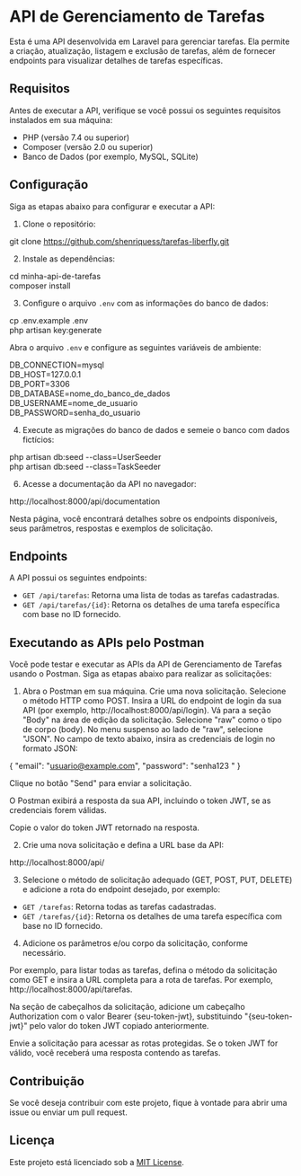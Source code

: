 # API de Gerenciamento de Tarefas

Esta é uma API desenvolvida em Laravel para gerenciar tarefas. Ela permite a criação, atualização, listagem e exclusão de tarefas, além de fornecer endpoints para visualizar detalhes de tarefas específicas.

## Requisitos

Antes de executar a API, verifique se você possui os seguintes requisitos instalados em sua máquina:

- PHP (versão 7.4 ou superior)
- Composer (versão 2.0 ou superior)
- Banco de Dados (por exemplo, MySQL, SQLite)

## Configuração

Siga as etapas abaixo para configurar e executar a API:

1. Clone o repositório:

git clone https://github.com/shenriquess/tarefas-liberfly.git

2. Instale as dependências:

cd minha-api-de-tarefas<br>
composer install


3. Configure o arquivo `.env` com as informações do banco de dados:

cp .env.example .env<br>
php artisan key:generate



Abra o arquivo `.env` e configure as seguintes variáveis de ambiente:

DB_CONNECTION=mysql<br>
DB_HOST=127.0.0.1<br>
DB_PORT=3306<br>
DB_DATABASE=nome_do_banco_de_dados<br>
DB_USERNAME=nome_de_usuario<br>
DB_PASSWORD=senha_do_usuario


4. Execute as migrações do banco de dados e semeie o banco com dados fictícios:

php artisan db:seed --class=UserSeeder<br>
php artisan db:seed --class=TaskSeeder

6. Acesse a documentação da API no navegador:

http://localhost:8000/api/documentation


Nesta página, você encontrará detalhes sobre os endpoints disponíveis, seus parâmetros, respostas e exemplos de solicitação.

## Endpoints

A API possui os seguintes endpoints:

- `GET /api/tarefas`: Retorna uma lista de todas as tarefas cadastradas.<br>
- `GET /api/tarefas/{id}`: Retorna os detalhes de uma tarefa específica com base no ID fornecido.

## Executando as APIs pelo Postman

Você pode testar e executar as APIs da API de Gerenciamento de Tarefas usando o Postman. Siga as etapas abaixo para realizar as solicitações:

1. Abra o Postman em sua máquina. Crie uma nova solicitação. Selecione o método HTTP como POST. Insira a URL do endpoint de login da sua API (por exemplo, http://localhost:8000/api/login). Vá para a seção "Body" na área de edição da solicitação. Selecione "raw" como o tipo de corpo (body).
No menu suspenso ao lado de "raw", selecione "JSON". No campo de texto abaixo, insira as credenciais de login no formato JSON: <br>

{
    "email": "usuario@example.com",
    "password": "senha123   "
}

Clique no botão "Send" para enviar a solicitação.

O Postman exibirá a resposta da sua API, incluindo o token JWT, se as credenciais forem válidas. 

Copie o valor do token JWT retornado na resposta.

2. Crie uma nova solicitação e defina a URL base da API:

http://localhost:8000/api/

3. Selecione o método de solicitação adequado (GET, POST, PUT, DELETE) e adicione a rota do endpoint desejado, por exemplo:

- `GET /tarefas`: Retorna todas as tarefas cadastradas.<br>
- `GET /tarefas/{id}`: Retorna os detalhes de uma tarefa específica com base no ID fornecido.

4. Adicione os parâmetros e/ou corpo da solicitação, conforme necessário.

Por exemplo, para listar todas as tarefas, defina o método da solicitação como GET e insira a URL completa para a rota de tarefas. Por exemplo, http://localhost:8000/api/tarefas.

Na seção de cabeçalhos da solicitação, adicione um cabeçalho Authorization com o valor Bearer {seu-token-jwt}, substituindo "{seu-token-jwt}" pelo valor do token JWT copiado anteriormente.

Envie a solicitação para acessar as rotas protegidas. Se o token JWT for válido, você receberá uma resposta contendo as tarefas.


## Contribuição

Se você deseja contribuir com este projeto, fique à vontade para abrir uma issue ou enviar um pull request.

## Licença

Este projeto está licenciado sob a [MIT License](https://opensource.org/licenses/MIT).
